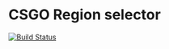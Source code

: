 # CSGO Region selector

[![Build Status](https://travis-ci.org/gTX31vsg/csgo-region.svg?branch=master)](https://travis-ci.org/gTX31vsg/csgo-region)
